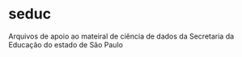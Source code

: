 # seduc
Arquivos de apoio ao mateiral de ciência de dados da Secretaria da Educação do estado de São Paulo
